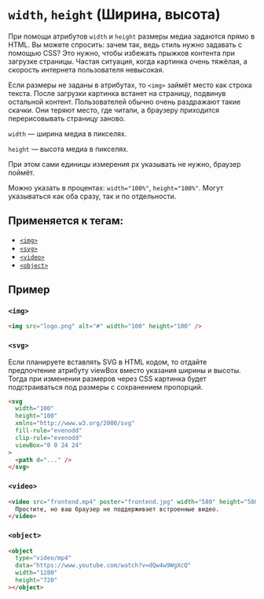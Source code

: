 # `width`, `height` (Ширина, высота)

При помощи атрибутов `width` и `height` размеры медиа задаются прямо в HTML. Вы можете спросить: зачем так, ведь стиль нужно задавать с помощью CSS? Это нужно, чтобы избежать прыжков контента при загрузке страницы. Частая ситуация, когда картинка очень тяжёлая, а скорость интернета пользователя невысокая.

Если размеры не заданы в атрибутах, то `<img>` займёт место как строка текста. После загрузки картинка встанет на страницу, подвинув остальной контент. Пользователей обычно очень раздражают такие скачки. Они теряют место, где читали, а браузеру приходится перерисовывать страницу заново.

`width` — ширина медиа в пикселях.

`height` — высота медиа в пикселях.

При этом сами единицы измерения px указывать не нужно, браузер поймёт.

Можно указать в процентах: `width="100%"`, `height="100%"`. Могут указываться как оба сразу, так и по отдельности.

## Применяется к тегам:

- [`<img>`](<../TAGS MEDIA/img (ИЗОБРАЖЕНИЕ).md>)
- [`<svg>`](<../TAGS MEDIA/svg (ВЕКТОРНАЯ ГРАФИКА).md>)
- [`<video>`](<../TAGS MEDIA/video (ВИДЕО).md>)
- [`<object>`](<../TAGS MEDIA/object (ВСТРАИВАНИЕ МЕДИА).md>)

## Пример

### `<img>`

```html
<img src="logo.png" alt="#" width="100" height="100" />
```

### `<svg>`

Если планируете вставлять SVG в HTML кодом, то отдайте предпочтение атрибуту viewBox вместо указания ширины и высоты. Тогда при изменении размеров через CSS картинка будет подстраиваться под размеры с сохранением пропорций.

```html
<svg
  width="100"
  height="100"
  xmlns="http://www.w3.org/2000/svg"
  fill-rule="evenodd"
  clip-rule="evenodd"
  viewBox="0 0 24 24"
>
  <path d="..." />
</svg>
```

### `<video>`

```html
<video src="frontend.mp4" poster="frontend.jpg" width="580" height="580">
  Простите, но ваш браузер не поддерживает встроенные видео.
</video>
```

### `<object>`

```html
<object
  type="video/mp4"
  data="https://www.youtube.com/watch?v=dQw4w9WgXcQ"
  width="1280"
  height="720"
></object>
```
